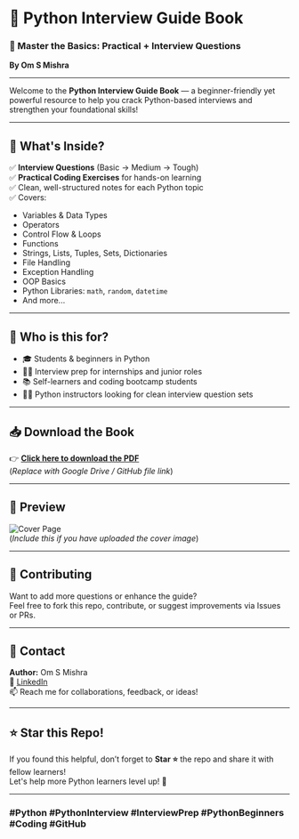 # 🐍 Python Interview Guide Book

### 📘 Master the Basics: Practical + Interview Questions  
**By Om S Mishra**

---

Welcome to the **Python Interview Guide Book** — a beginner-friendly yet powerful resource to help you crack Python-based interviews and strengthen your foundational skills!

---

## 🚀 What's Inside?

✅ **Interview Questions** (Basic → Medium → Tough)  
✅ **Practical Coding Exercises** for hands-on learning  
✅ Clean, well-structured notes for each Python topic  
✅ Covers:  
- Variables & Data Types  
- Operators  
- Control Flow & Loops  
- Functions  
- Strings, Lists, Tuples, Sets, Dictionaries  
- File Handling  
- Exception Handling  
- OOP Basics  
- Python Libraries: `math`, `random`, `datetime`  
- And more...

---

## 🧠 Who is this for?

- 🎓 Students & beginners in Python  
- 🧑‍💻 Interview prep for internships and junior roles  
- 📚 Self-learners and coding bootcamp students  
- 👨‍🏫 Python instructors looking for clean interview question sets

---

## 📥 Download the Book

👉 [**Click here to download the PDF**](#)  
(*Replace with Google Drive / GitHub file link*)

---

## 📸 Preview

![Cover Page](./cover_dark.png)  
(*Include this if you have uploaded the cover image*)

---

## 🤝 Contributing

Want to add more questions or enhance the guide?  
Feel free to fork this repo, contribute, or suggest improvements via Issues or PRs.

---

## 📧 Contact

**Author:** Om S Mishra  
🔗 [LinkedIn](https://www.linkedin.com/in/your-profile)  
📫 Reach me for collaborations, feedback, or ideas!

---

## ⭐️ Star this Repo!

If you found this helpful, don’t forget to **Star ⭐️** the repo and share it with fellow learners!  
Let's help more Python learners level up! 💪

---

### #Python #PythonInterview #InterviewPrep #PythonBeginners #Coding #GitHub
